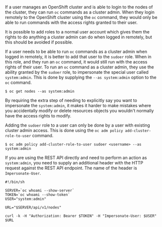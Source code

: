 If a user manages an OpenShift cluster and is able to login to the nodes of the cluster, they can run ``oc`` commands as a cluster admin. When they login remotely to the OpenShift cluster using the ``oc`` command, they would only be able to run commands with the access rights granted to their user.

It is possible to add roles to a normal user account which gives them the rights to do anything a cluster admin can do when logged in remotely, but this should be avoided if possible.

If a user needs to be able to run ``oc`` commands as a cluster admin when logged in remotely, it is better to add that user to the ``sudoer`` role. When in this role, and they run an ``oc`` command, it would still run with the access rights of their user. To run an ``oc`` command as a cluster admin, they use the ability granted by the ``sudoer`` role, to impersonate the special user called ``system:admin``. This is done by supplying the ``--as system:admin`` option to the ``oc`` command.

```
$ oc get nodes --as system:admin
```

By requiring the extra step of needing to explicitly say you want to impersonate the ``system:admin``, it makes it harder to make mistakes where you accidentally modify or delete resources objects you wouldn't normally have the access rights to modify.

Adding the ``sudoer`` role to a user can only be done by a user with existing cluster admin access. This is done using the ``oc adm policy add-cluster-role-to-user`` command.

```
$ oc adm policy add-cluster-role-to-user sudoer <username> --as system:admin
```

If you are using the REST API directly and need to perform an action as ``system:admin``, you need to supply an additional header with the HTTP request against the REST API endpoint. The name of the header is ``Impersonate-User``.

```
#!/bin/sh

SERVER=`oc whoami --show-server`
TOKEN=`oc whoami --show-token`
USER="system:admin"

URL="$SERVER/api/v1/nodes"

curl -k -H "Authorization: Bearer $TOKEN" -H "Impersonate-User: $USER" $URL
```
